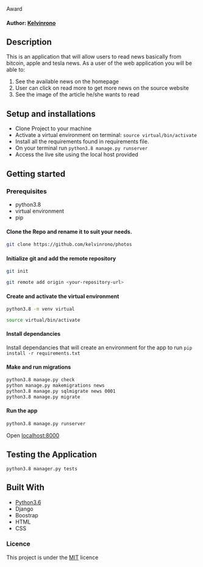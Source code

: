  Award
#### Author: [Kelvinrono](https://github.com/kelvinrono)
## Description
This is an application that will allow users to read news basically from bitcoin, apple and tesla news. 
As a user of the web application you will be able to:
1. See the available news on the homepage
2. User can click on read more to get more news on the source website
3. See the image of the article he/she wants to read


## Setup and installations
* Clone Project to your machine
* Activate a virtual environment on terminal: `source virtual/bin/activate`
* Install all the requirements found in requirements file.
* On your terminal run `python3.8 manage.py runserver`
* Access the live site using the local host provided
## Getting started
### Prerequisites
* python3.8
* virtual environment
* pip
#### Clone the Repo and rename it to suit your needs.
```bash
git clone https://github.com/kelvinrono/photos
```
#### Initialize git and add the remote repository
```bash
git init
```
```bash
git remote add origin <your-repository-url>
```
#### Create and activate the virtual environment
```bash
python3.8 -m venv virtual
```
```bash
source virtual/bin/activate
```
#### Install dependancies
Install dependancies that will create an environment for the app to run
`pip install -r requirements.txt`
#### Make and run migrations
```bash
python3.8 manage.py check
python manage.py makemigrations news
python3.8 manage.py sqlmigrate news 0001
python3.8 manage.py migrate
```
#### Run the app
```bash
python3.8 manage.py runserver
```
Open [localhost:8000](http://127.0.0.1:8000)
## Testing the Application
`python3.8 manager.py tests`
## Built With
* [Python3.6](https://docs.python.org/3/)
* Django
* Boostrap
* HTML
* CSS

### Licence
This project is under the  [MIT](LICENSE) licence
